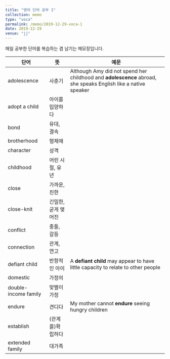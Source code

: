 ```yaml
---
title: "영어 단어 공부 1"
collection: memo
type: "voca"
permalink: /memo/2019-12-29-voca-1
date: 2019-12-29
venue: "jj"
---
```


매일 공부한 단어를 복습하는 겸 남기는 메모장입니다.

| 단어            | 뜻   |  예문                                                            |
| --------         | ------ | ------------------------------------------------------------ |
| adolescence | 사춘기 | Although Amy did not spend her childhood and **adolescence** abroad, she speaks English like a native speaker |
| adopt a child | 아이를 입양하다 |  |
| bond | 유대, 결속 | |
| brotherhood | 형제애 | |
| character | 성격 | |
| childhood | 어린 시절, 유년 | |
| close | 가까운, 친한 | |
| close-knit | 긴밀한, 굳게 맺어진 | |
| conflict | 충돌, 갈등 | |
| connection | 관계, 연고 | |
| defiant child | 반항적인 아이 | A **defiant child** may appear to have little capacity to relate to other people |
| domestic | 가정의 | |
| double-income family | 맞벌이 가정 | |
| endure | 견디다 | My mother cannot **endure** seeing hungry children |
| establish | (관계를)확립하다 | |
| extended family | 대가족 | |